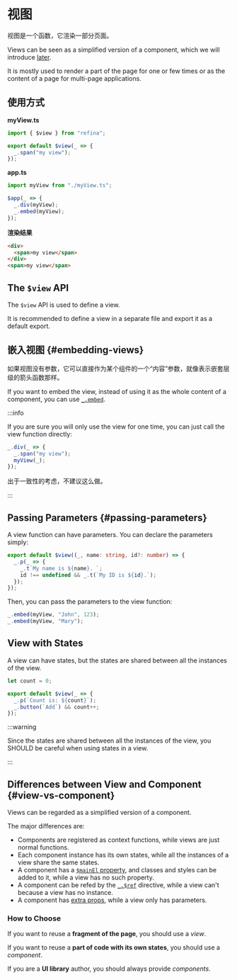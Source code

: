 # 视图

视图是一个函数，它渲染一部分页面。

Views can be seen as a simplified version of a component, which we will introduce [later](#view-vs-component).

It is mostly used to render a part of the page for one or few times or as the content of a page for multi-page applications.

## 使用方式

**myView\.ts**

```ts
import { $view } from "refina";

export default $view(_ => {
  _.span("my view");
});
```

**app.ts**

```ts
import myView from "./myView.ts";

$app(_ => {
  _.div(myView);
  _.embed(myView);
});
```

**渲染结果**

```html
<div>
  <span>my view</span>
</div>
<span>my view</span>
```

## The `$view` API

The `$view` API is used to define a view.

It is recommended to define a view in a separate file and export it as a default export.

## 嵌入视图 {#embedding-views}

如果视图没有参数，它可以直接作为某个组件的一个“内容”参数，就像表示嵌套层级的箭头函数那样。

If you want to embed the view, instead of using it as the whole content of a component, you can use [`_.embed`](../apis/util-funcs.md#embed).

:::info

If you are sure you will only use the view for one time, you can just call the view function directly:

```ts
_.div(_ => {
  _.span("my view");
  myView(_);
});
```

出于一致性的考虑，不建议这么做。

:::

## Passing Parameters {#passing-parameters}

A view function can have parameters. You can declare the parameters simply:

```ts
export default $view((_, name: string, id?: number) => {
  _.p(_ => {
    _.t`My name is ${name}. `;
    id !== undefined && _.t(`My ID is ${id}.`);
  });
});
```

Then, you can pass the parameters to the view function:

```ts
_.embed(myView, "John", 123);
_.embed(myView, "Mary");
```

## View with States

A view can have states, but the states are shared between all the instances of the view.

```ts
let count = 0;

export default $view(_ => {
  _.p(`Count is: ${count}`);
  _.button(`Add`) && count++;
});
```

:::warning

Since the states are shared between all the instances of the view, you SHOULD be careful when using states in a view.

:::

## Differences between View and Component {#view-vs-component}

Views can be regarded as a simplified version of a component.

The major differences are:

- Components are registered as context functions, while views are just normal functions.
- Each component instance has its own states, while all the instances of a view share the same states.
- A component has a [`$mainEl` property](./component.md#main-element), and classes and styles can be added to it, while a view has no such property.
- A component can be refed by the [`_.$ref`](../apis/directives.md#ref) directive, while a view can't because a view has no instance.
- A component has [extra props](./component.md#extra-props), while a view only has parameters.

### How to Choose

If you want to reuse a **fragment of the page**, you should use a _view_.

If you want to reuse a **part of code with its own states**, you should use a _component_.

If you are a **UI library** author, you should always provide _components_.
